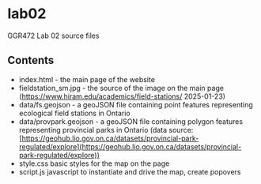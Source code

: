 # lab02
 GGR472 Lab 02 source files
## Contents
- index.html - the main page of the website
- fieldstation_sm.jpg - the source of the image on the main page (https://www.hiram.edu/academics/field-stations/ 2025-01-23)
- data/fs.geojson - a geoJSON file containing point features representing ecological field stations in Ontario
- data/provpark.geojson - a geoJSON file containing polygon features representing provincial parks in Ontario (data source: [https://geohub.lio.gov.on.ca/datasets/provincial-park-regulated/explore](https://geohub.lio.gov.on.ca/datasets/provincial-park-regulated/explore))
- style.css basic styles for the map on the page
- script.js javascript to instantiate and drive the map, create popovers